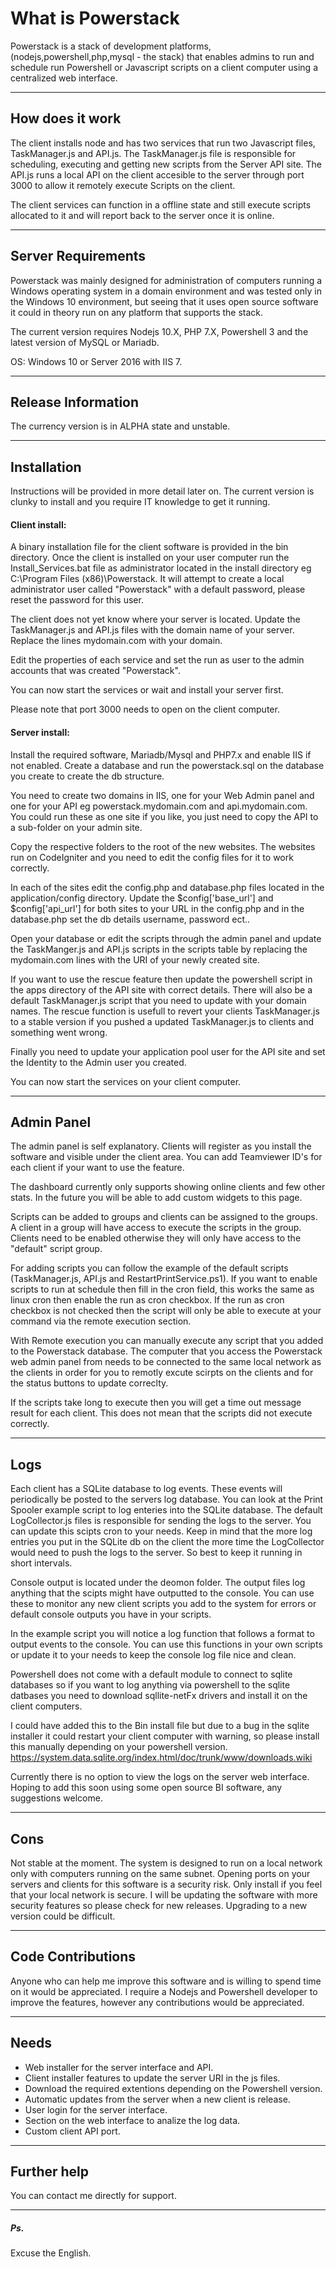 
# What is Powerstack

Powerstack is a stack of development platforms, (nodejs,powershell,php,mysql - the stack) that enables admins to run and schedule run 
Powershell or Javascript scripts on a client computer using a centralized web interface.

*******************
## How does it work

The client installs node and has two services that run two Javascript files, TaskManager.js and API.js. The TaskManager.js file is responsible for scheduling, executing and getting new scripts from the Server API site. The API.js runs a local API on the client accesible to the server through port 3000 to allow it remotely execute Scripts on the client.

The client services can function in a offline state and still execute scripts allocated to it and will report back to the server once it is online.  

*******************
## Server Requirements

Powerstack was mainly designed for administration of computers running a Windows operating system in a domain environment and was
tested only in the Windows 10 environment, but seeing that it uses open source software it could in theory run on any platform that supports
the stack. 

The current version requires Nodejs 10.X, PHP 7.X, Powershell 3 and the latest version of MySQL or Mariadb. 

OS: Windows 10 or Server 2016 with IIS 7.

*******************
## Release Information

The currency version is in ALPHA state and unstable. 

************
## Installation

Instructions will be provided in more detail later on. The current version is clunky to install and you require IT knowledge to get it 
running. 

#### Client install:

A binary installation file for the client software is provided in the bin directory. Once the client is installed on your user
computer run the Install_Services.bat file as administrator located in the install directory eg C:\Program Files (x86)\Powerstack\. It will attempt to create a local administrator user called "Powerstack" with a default password, please reset the password for this user.

The client does not yet know where your server is located. Update the TaskManager.js and API.js files with the domain name of your server. Replace the lines mydomain.com with your domain.

Edit the properties of each service and set the run as user to the admin accounts that was created "Powerstack". 

You can now start the services or wait and install your server first.

Please note that port 3000 needs to open on the client computer.

#### Server install:

Install the required software, Mariadb/Mysql and PHP7.x and enable IIS if not enabled. Create a database and run the powerstack.sql 
on the database you create to create the db structure. 

You need to create two domains in IIS, one for your Web Admin panel and one for your API eg powerstack.mydomain.com and api.mydomain.com.
You could run these as one site if you like, you just need to copy the API to a sub-folder on your admin site.

Copy the respective folders to the root of the new websites. The websites run on CodeIgniter and you need to edit the config files 
for it to work correctly. 

In each of the sites edit the config.php and database.php files located in the application/config directory. Update the 
$config['base_url'] and $config['api_url'] for both sites to your URL in the config.php and in the database.php set the db details username, password ect..

Open your database or edit the scripts through the admin panel and update the TaskManger.js and API.js scripts in the scripts table by replacing the mydomain.com lines with the URI of your newly created site.

If you want to use the rescue feature then update the powershell script in the apps directory of the API site with correct details. There will also be a default TaskManager.js script that you need to update with your domain names. The rescue function is usefull to revert your clients TaskManager.js to a stable version if you pushed a updated TaskManager.js to clients and something went wrong. 

Finally you need to update your application pool user for the API site and set the Identity to the Admin user you created.

You can now start the services on your client computer.  

***********
## Admin Panel

The admin panel is self explanatory. Clients will register as you install the software and visible under the client area. You can add 
Teamviewer ID's for each client if your want to use the feature. 

The dashboard currently only supports showing online clients and few other stats. In the future you will be able to add
custom widgets to this page. 

Scripts can be added to groups and clients can be assigned to the groups. A client in a group will have access to execute the scripts
in the group. Clients need to be enabled otherwise they will only have access to the "default" script group. 

For adding scripts you can follow the example of the default scripts (TaskManager.js, API.js and RestartPrintService.ps1). If you want to enable scripts to run at schedule then fill in the cron field, this works the same as linux cron then enable the run as cron checkbox. If the run as cron checkbox is not checked then the script will only be able to execute at your command via the remote execution section.

With Remote execution you can manually execute any script that you added to the Powerstack database. The computer that you access the Powerstack web admin panel from needs to be connected to the same local network as the clients in order for you to remotly excute scirpts on the clients and for the status buttons to update correclty. 

If the scripts take long to execute then you will get a time out message result for each client. This does not mean that the scripts did
not execute correctly. 

****
## Logs

Each client has a SQLite database to log events. These events will periodically be posted to the servers log database. You can look at the Print Spooler example script to log enteries into the SQLite database. The default LogCollector.js files is responsible for sending the logs to the server. You can update this scipts cron to your needs. Keep in mind that the more log entries you put in the SQLite db on the client the more time the LogCollector would need to push the logs to the server. So best to keep it running in short intervals. 

Console output is located under the deomon folder. The output files log anything that the scipts might have outputted to the console. You can use these to monitor any new client scripts you add to the system for errors or default console outputs you have in your scripts. 

In the example script you will notice a log function that follows a format to output events to the console. You can use this functions in your own scripts or update it to your needs to keep the console log file nice and clean. 

Powershell does not come with a default module to connect to sqlite databases so if you want to log anything via powershell to the sqlite datbases you need to download sqllite-netFx drivers and install it on the client computers. 

I could have added this to the Bin install file but due to a bug in the sqlite installer it could restart your client computer with warning, so please install this manually depending on your powershell version. https://system.data.sqlite.org/index.html/doc/trunk/www/downloads.wiki

Currently there is no option to view the logs on the server web interface. Hoping to add this soon using some open source BI software, any suggestions welcome. 

****
## Cons

Not stable at the moment. 
The system is designed to run on a local network only with computers running on the same subnet. 
Opening ports on your servers and clients for this software is a security risk. 
Only install if you feel that your local network is secure. I will be updating the software with more security features so please check for new releases.
Upgrading to a new version could be difficult. 

******************
## Code Contributions

Anyone who can help me improve this software and is willing to spend time on it would be appreciated. I require a Nodejs and Powershell
developer to improve the features, however any contributions would be appreciated. 

************
## Needs

- Web installer for the server interface and API.
- Client installer features to update the server URI in the js files. 
- Download the required extentions depending on the Powershell version. 
- Automatic updates from the server when a new client is release. 
- User login for the server interface.
- Section on the web interface to analize the log data.
- Custom client API port.

************
## Further help

You can contact me directly for support. 

***
##### Ps.

Excuse the English. 
